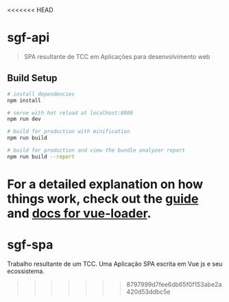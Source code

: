 <<<<<<< HEAD
# sgf-api

> SPA resultante de TCC em Aplicações para desenvolvimento web

## Build Setup

``` bash
# install dependencies
npm install

# serve with hot reload at localhost:8080
npm run dev

# build for production with minification
npm run build

# build for production and view the bundle analyzer report
npm run build --report
```

For a detailed explanation on how things work, check out the [guide](http://vuejs-templates.github.io/webpack/) and [docs for vue-loader](http://vuejs.github.io/vue-loader).
=======
# sgf-spa
Trabalho resultante de um TCC. Uma Aplicação SPA escrita em Vue js e seu ecossistema.
>>>>>>> 8797999d7fee6db65f0f153abe2a420d53ddbc5e
